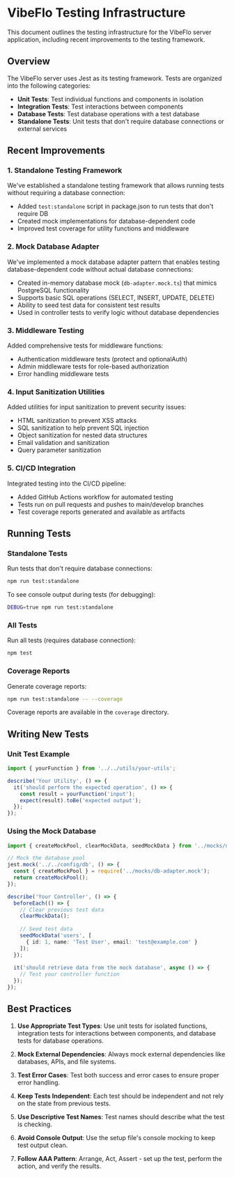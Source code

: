# VibeFlo Testing Infrastructure

This document outlines the testing infrastructure for the VibeFlo server application, including recent improvements to the testing framework.

## Overview

The VibeFlo server uses Jest as its testing framework. Tests are organized into the following categories:

- **Unit Tests**: Test individual functions and components in isolation
- **Integration Tests**: Test interactions between components
- **Database Tests**: Test database operations with a test database
- **Standalone Tests**: Unit tests that don't require database connections or external services

## Recent Improvements

### 1. Standalone Testing Framework

We've established a standalone testing framework that allows running tests without requiring a database connection:

- Added `test:standalone` script in package.json to run tests that don't require DB
- Created mock implementations for database-dependent code
- Improved test coverage for utility functions and middleware

### 2. Mock Database Adapter

We've implemented a mock database adapter pattern that enables testing database-dependent code without actual database connections:

- Created in-memory database mock (`db-adapter.mock.ts`) that mimics PostgreSQL functionality
- Supports basic SQL operations (SELECT, INSERT, UPDATE, DELETE)
- Ability to seed test data for consistent test results
- Used in controller tests to verify logic without database dependencies

### 3. Middleware Testing

Added comprehensive tests for middleware functions:

- Authentication middleware tests (protect and optionalAuth)
- Admin middleware tests for role-based authorization
- Error handling middleware tests

### 4. Input Sanitization Utilities

Added utilities for input sanitization to prevent security issues:

- HTML sanitization to prevent XSS attacks
- SQL sanitization to help prevent SQL injection
- Object sanitization for nested data structures
- Email validation and sanitization
- Query parameter sanitization

### 5. CI/CD Integration

Integrated testing into the CI/CD pipeline:

- Added GitHub Actions workflow for automated testing
- Tests run on pull requests and pushes to main/develop branches
- Test coverage reports generated and available as artifacts

## Running Tests

### Standalone Tests

Run tests that don't require database connections:

```bash
npm run test:standalone
```

To see console output during tests (for debugging):

```bash
DEBUG=true npm run test:standalone
```

### All Tests

Run all tests (requires database connection):

```bash
npm test
```

### Coverage Reports

Generate coverage reports:

```bash
npm run test:standalone -- --coverage
```

Coverage reports are available in the `coverage` directory.

## Writing New Tests

### Unit Test Example

```typescript
import { yourFunction } from '../../utils/your-utils';

describe('Your Utility', () => {
  it('should perform the expected operation', () => {
    const result = yourFunction('input');
    expect(result).toBe('expected output');
  });
});
```

### Using the Mock Database

```typescript
import { createMockPool, clearMockData, seedMockData } from '../mocks/db-adapter.mock';

// Mock the database pool
jest.mock('../../config/db', () => {
  const { createMockPool } = require('../mocks/db-adapter.mock');
  return createMockPool();
});

describe('Your Controller', () => {
  beforeEach(() => {
    // Clear previous test data
    clearMockData();
    
    // Seed test data
    seedMockData('users', [
      { id: 1, name: 'Test User', email: 'test@example.com' }
    ]);
  });
  
  it('should retrieve data from the mock database', async () => {
    // Test your controller function
  });
});
```

## Best Practices

1. **Use Appropriate Test Types**: Use unit tests for isolated functions, integration tests for interactions between components, and database tests for database operations.

2. **Mock External Dependencies**: Always mock external dependencies like databases, APIs, and file systems.

3. **Test Error Cases**: Test both success and error cases to ensure proper error handling.

4. **Keep Tests Independent**: Each test should be independent and not rely on the state from previous tests.

5. **Use Descriptive Test Names**: Test names should describe what the test is checking.

6. **Avoid Console Output**: Use the setup file's console mocking to keep test output clean.

7. **Follow AAA Pattern**: Arrange, Act, Assert - set up the test, perform the action, and verify the results.